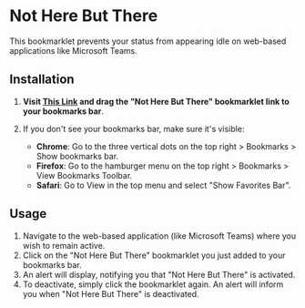 # Not Here But There

This bookmarklet prevents your status from appearing idle on web-based applications like Microsoft Teams.

## Installation

1. **Visit [This Link](https://pixeljoos.github.io/Not-Here-But-There/) and drag the "Not Here But There" bookmarklet link to your bookmarks bar**.

2. If you don't see your bookmarks bar, make sure it's visible:
   - **Chrome**: Go to the three vertical dots on the top right > Bookmarks > Show bookmarks bar.
   - **Firefox**: Go to the hamburger menu on the top right > Bookmarks > View Bookmarks Toolbar.
   - **Safari**: Go to View in the top menu and select "Show Favorites Bar".

## Usage

1. Navigate to the web-based application (like Microsoft Teams) where you wish to remain active.
2. Click on the "Not Here But There" bookmarklet you just added to your bookmarks bar. 
3. An alert will display, notifying you that "Not Here But There" is activated.
4. To deactivate, simply click the bookmarklet again. An alert will inform you when "Not Here But There" is deactivated.
